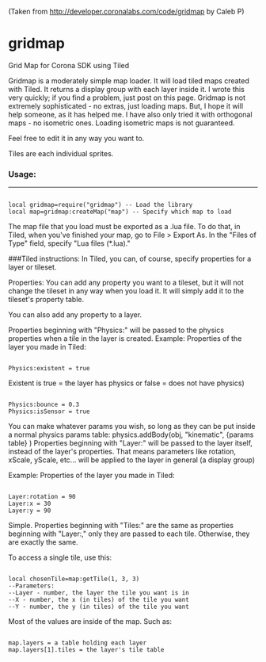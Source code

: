 (Taken from http://developer.coronalabs.com/code/gridmap by Caleb P)

gridmap
=======

Grid Map for Corona SDK using Tiled

Gridmap is a moderately simple map loader. It will load tiled maps created with Tiled. It returns a display group with each layer inside it. I wrote this very quickly; if you find a problem, just post on this page. Gridmap is not extremely sophisticated - no extras, just loading maps. But, I hope it will help someone, as it has helped me. I have also only tried it with orthogonal maps - no isometric ones. Loading isometric maps is not guaranteed.

Feel free to edit it in any way you want to.

Tiles are each individual sprites.

### Usage:
---------------------
<code>
local gridmap=require("gridmap") -- Load the library  
local map=gridmap:createMap("map") -- Specify which map to load  
</code>

The map file that you load must be exported as a .lua file. To do that, in Tiled, when you've finished your map, go to File > Export As. In the "Files of Type" field, specify "Lua files (*.lua)."


###Tiled instructions:
In Tiled, you can, of course, specify properties for a layer or tileset.

Properties:
You can add any property you want to a tileset, but it will not change the tileset in any way when you load it. It will simply add it to the tileset's property table.

You can also add any property to a layer.

Properties beginning with "Physics:" will be passed to the physics properties when a tile in the layer is created.
Example:
Properties of the layer you made in Tiled:


<code>
Physics:existent = true  
</code>

Existent is true = the layer has physics or false = does not have physics)


<code>
Physics:bounce = 0.3  
Physics:isSensor = true  
</code>

You can make whatever params you wish, so long as they can be put inside a normal physics params table: physics.addBody(obj, "kinematic", {params table} )
Properties beginning with "Layer:" will be passed to the layer itself, instead of the layer's properties. That means parameters like rotation, xScale, yScale, etc... will be applied to the layer in general (a display group)

Example:
Properties of the layer you made in Tiled:


<code>
Layer:rotation = 90  
Layer:x = 30  
Layer:y = 90  
</code>


Simple.
Properties beginning with "Tiles:" are the same as properties beginning with "Layer:," only they are passed to each tile. Otherwise, they are exactly the same.

To access a single tile, use this:

<code>
local chosenTile=map:getTile(1, 3, 3)  
--Parameters:  
--Layer - number, the layer the tile you want is in  
--X - number, the x (in tiles) of the tile you want  
--Y - number, the y (in tiles) of the tile you want  
</code>

Most of the values are inside of the map. Such as:


<code>
map.layers = a table holding each layer  
map.layers[1].tiles = the layer's tile table  
</code>
